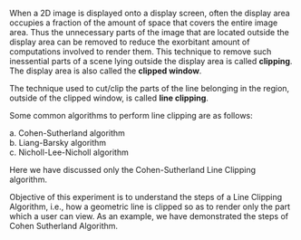 When a 2D image is displayed onto a display screen, often the display area occupies a fraction of the amount of space that covers the entire image area. Thus the unnecessary parts of the image that are located outside the display area can be removed to reduce the exorbitant amount of computations involved to render them. This technique to remove such inessential parts of a scene lying outside the display area is called **clipping**. The display area is also called the **clipped window**.  

The technique used to cut/clip the parts of the line belonging in the region, outside of the clipped window, is called **line clipping**.  

Some common algorithms to perform line clipping are as follows:  

  a. Cohen-Sutherland algorithm  
  b. Liang-Barsky algorithm  
  c. Nicholl-Lee-Nicholl algorithm  


Here we have discussed only the Cohen-Sutherland Line Clipping algorithm.    

Objective of this experiment is to understand the steps of a Line Clipping Algorithm, i.e., how a geometric line is clipped so as to render only the part which a user can view. As an example, we have demonstrated the steps of Cohen Sutherland Algorithm.   
